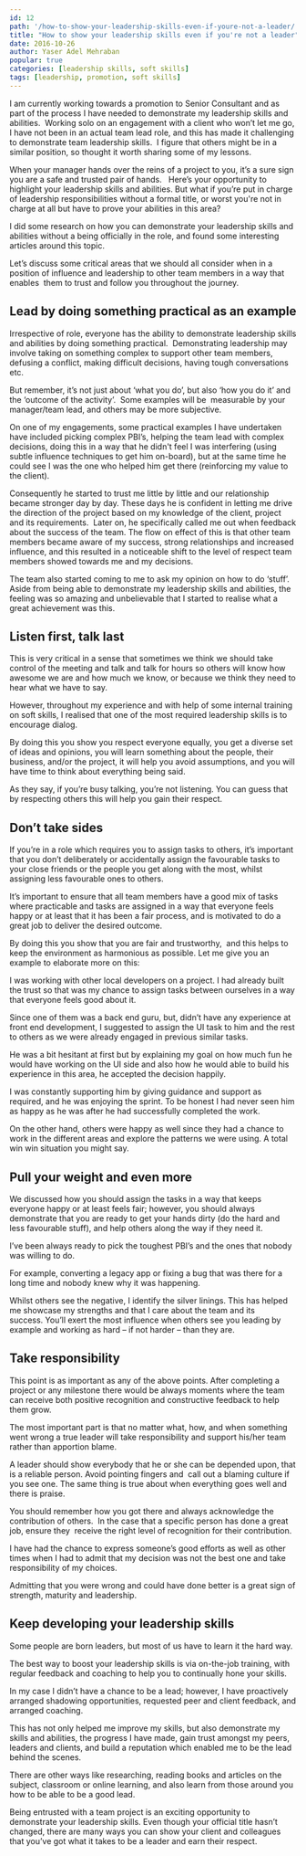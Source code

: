 ```yaml
---
id: 12
path: '/how-to-show-your-leadership-skills-even-if-youre-not-a-leader/'
title: "How to show your leadership skills even if you're not a leader"
date: 2016-10-26
author: Yaser Adel Mehraban
popular: true
categories: [leadership skills, soft skills]
tags: [leadership, promotion, soft skills]
---
```


I am currently working towards a promotion to Senior Consultant and as part of the process I have needed to demonstrate my leadership skills and abilities.  Working solo on an engagement with a client who won’t let me go, I have not been in an actual team lead role, and this has made it challenging to demonstrate team leadership skills.  I figure that others might be in a similar position, so thought it worth sharing some of my lessons.

<!--more-->

When your manager hands over the reins of a project to you, it’s a sure sign you are a safe and trusted pair of hands.   Here’s your opportunity to highlight your leadership skills and abilities. But what if you’re put in charge of leadership responsibilities without a formal title, or worst you're not in charge at all but have to prove your abilities in this area?

I did some research on how you can demonstrate your leadership skills and abilities without a being officially in the role, and found some interesting articles around this topic.

Let’s discuss some critical areas that we should all consider when in a position of influence and leadership to other team members in a way that enables  them to trust and follow you throughout the journey.

## Lead by doing something practical as an example

Irrespective of role, everyone has the ability to demonstrate leadership skills and abilities by doing something practical.  Demonstrating leadership may involve taking on something complex to support other team members, defusing a conflict, making difficult decisions, having
tough conversations etc.

But remember, it’s not just about ‘what you do’, but also ‘how you do it’ and the ‘outcome of the activity’.  Some examples will be  measurable by your manager/team lead, and others may be more subjective.

On one of my engagements, some practical examples I have undertaken have included picking complex PBI’s, helping the team lead with complex decisions, doing this in a way that he didn't feel I was interfering (using subtle influence techniques to get him on-board), but at the same time he could see I was the one who helped him get there (reinforcing my value to the client).

Consequently he started to trust me little by little and our relationship became stronger day by day. These days he is confident in letting me drive the direction of the project based on my knowledge of the client, project and its requirements.  Later on, he specifically called me out when feedback about the success of the team. The flow on effect of this is that other team members became aware of my success, strong relationships and increased influence, and this resulted in a noticeable shift to the level of respect team members showed towards me and my decisions.

The team also started coming to me to ask my opinion on how to do ‘stuff’.  Aside from being able to demonstrate my leadership skills and abilities, the feeling was so amazing and unbelievable that I started to realise what a great achievement was this.

## Listen first, talk last

This is very critical in a sense that sometimes we think we should take control of the meeting and talk and talk for hours so others will know how awesome we are and how much we know, or because we think they need to hear what we have to say.

However, throughout my experience and with help of some internal training on soft skills, I realised that one of the most required leadership skills is to encourage dialog.

By doing this you show you respect everyone equally, you get a diverse set of ideas and opinions, you will learn something about the people, their business, and/or the project, it will help you avoid assumptions, and you will have time to think about everything being said.

As they say, if you’re busy talking, you’re not listening. You can guess that by respecting others this will help you gain their respect.

## Don’t take sides

If you’re in a role which requires you to assign tasks to others, it’s important that you don’t deliberately or accidentally assign the favourable tasks to your close friends or the people you get along with the most, whilst assigning less favourable ones to others.

It’s important to ensure that all team members have a good mix of tasks where practicable and tasks are assigned in a way that everyone feels happy or at least that it has been a fair process, and is motivated to do a great job to deliver the desired outcome.

By doing this you show that you are fair and trustworthy,  and this helps to keep the environment as harmonious as possible. Let me give you an example to elaborate more on this:

I was working with other local developers on a project. I had already built the trust so that was my chance to assign tasks between ourselves in a way that everyone feels good about it.

Since one of them was a back end guru, but, didn’t have any experience at front end development, I suggested to assign the UI task to him and the rest to others as we were already engaged in previous similar tasks.

He was a bit hesitant at first but by explaining my goal on how much fun he would have working on the UI side and also how he would able to build his experience in this area, he accepted the decision happily.

I was constantly supporting him by giving guidance and support as required, and he was enjoying the sprint. To be honest I had never seen him as happy as he was after he had successfully completed the work.

On the other hand, others were happy as well since they had a chance to work in the different areas and explore the patterns we were using. A total win win situation you might say.

## Pull your weight and even more

We discussed how you should assign the tasks in a way that keeps everyone happy or at least feels fair; however, you should always demonstrate that you are ready to get your hands dirty (do the hard and less favourable stuff), and help others along the way if they need it.

I’ve been always ready to pick the toughest PBI’s and the ones that nobody was willing to do.

For example, converting a legacy app or fixing a bug that was there for a long time and nobody knew why it was happening.

Whilst others see the negative, I identify the silver linings. This has helped me showcase my strengths and that I care about the team and its success. You’ll exert the most influence when others see you leading by example and working as hard – if not harder – than they are.

## Take responsibility

This point is as important as any of the above points. After completing a project or any milestone there would be always moments where the team can receive both positive recognition and constructive feedback to help them grow.

The most important part is that no matter what, how, and when something went wrong a true leader will take responsibility and support his/her team rather than apportion blame.

A leader should show everybody that he or she can be depended upon, that is a reliable person. Avoid pointing fingers and  call out a blaming culture if you see one. The same thing is true about when everything goes well and there is praise.

You should remember how you got there and always acknowledge the contribution of others.  In the case that a specific person has done a great job, ensure they  receive the right level of recognition for their contribution.

I have had the chance to express someone’s good efforts as well as other times when I had to admit that my decision was not the best one and take responsibility of my choices.

Admitting that you were wrong and could have done better is a great sign of strength, maturity and leadership.

## Keep developing your leadership skills

Some people are born leaders, but most of us have to learn it the hard way.

The best way to boost your leadership skills is via on-the-job training, with regular feedback and coaching to help you to continually hone your skills.

In my case I didn’t have a chance to be a lead; however, I have proactively arranged shadowing opportunities, requested peer and client feedback, and arranged coaching.

This has not only helped me improve my skills, but also demonstrate my skills and abilities, the progress I have made, gain trust amongst my peers, leaders and clients, and build a reputation which enabled me to be the lead behind the scenes.

There are other ways like researching, reading books and articles on the subject, classroom or online learning, and also learn from those around you how to be able to be a good lead.

Being entrusted with a team project is an exciting opportunity to demonstrate your leadership skills. Even though your official title hasn’t changed, there are many ways you can show your client and colleagues that you’ve got what it takes to be a leader and earn their respect.
